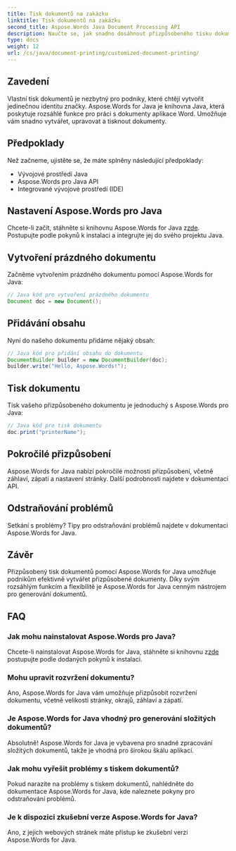 ```yaml
---
title: Tisk dokumentů na zakázku
linktitle: Tisk dokumentů na zakázku
second_title: Aspose.Words Java Document Processing API
description: Naučte se, jak snadno dosáhnout přizpůsobeného tisku dokumentů pomocí Aspose.Words for Java. Tento podrobný průvodce pokrývá vše od nastavení až po pokročilé přizpůsobení.
type: docs
weight: 12
url: /cs/java/document-printing/customized-document-printing/
---
```


## Zavedení

Vlastní tisk dokumentů je nezbytný pro podniky, které chtějí vytvořit jedinečnou identitu značky. Aspose.Words for Java je knihovna Java, která poskytuje rozsáhlé funkce pro práci s dokumenty aplikace Word. Umožňuje vám snadno vytvářet, upravovat a tisknout dokumenty.

## Předpoklady

Než začneme, ujistěte se, že máte splněny následující předpoklady:

- Vývojové prostředí Java
- Aspose.Words pro Java API
- Integrované vývojové prostředí (IDE)

## Nastavení Aspose.Words pro Java

 Chcete-li začít, stáhněte si knihovnu Aspose.Words for Java z[zde](https://releases.aspose.com/words/java/). Postupujte podle pokynů k instalaci a integrujte jej do svého projektu Java.

## Vytvoření prázdného dokumentu

Začněme vytvořením prázdného dokumentu pomocí Aspose.Words for Java:

```java
// Java kód pro vytvoření prázdného dokumentu
Document doc = new Document();
```

## Přidávání obsahu

Nyní do našeho dokumentu přidáme nějaký obsah:

```java
// Java kód pro přidání obsahu do dokumentu
DocumentBuilder builder = new DocumentBuilder(doc);
builder.write("Hello, Aspose.Words!");
```

## Tisk dokumentu

Tisk vašeho přizpůsobeného dokumentu je jednoduchý s Aspose.Words pro Java:

```java
// Java kód pro tisk dokumentu
doc.print("printerName");
```

## Pokročilé přizpůsobení

Aspose.Words for Java nabízí pokročilé možnosti přizpůsobení, včetně záhlaví, zápatí a nastavení stránky. Další podrobnosti najdete v dokumentaci API.

## Odstraňování problémů

Setkání s problémy? Tipy pro odstraňování problémů najdete v dokumentaci Aspose.Words for Java.

## Závěr

Přizpůsobený tisk dokumentů pomocí Aspose.Words for Java umožňuje podnikům efektivně vytvářet přizpůsobené dokumenty. Díky svým rozsáhlým funkcím a flexibilitě je Aspose.Words for Java cenným nástrojem pro generování dokumentů.

## FAQ

### Jak mohu nainstalovat Aspose.Words pro Java?

 Chcete-li nainstalovat Aspose.Words for Java, stáhněte si knihovnu z[zde](https://releases.aspose.com/words/java/) postupujte podle dodaných pokynů k instalaci.

### Mohu upravit rozvržení dokumentu?

Ano, Aspose.Words for Java vám umožňuje přizpůsobit rozvržení dokumentu, včetně velikosti stránky, okrajů, záhlaví a zápatí.

### Je Aspose.Words for Java vhodný pro generování složitých dokumentů?

Absolutně! Aspose.Words for Java je vybavena pro snadné zpracování složitých dokumentů, takže je vhodná pro širokou škálu aplikací.

### Jak mohu vyřešit problémy s tiskem dokumentů?

Pokud narazíte na problémy s tiskem dokumentů, nahlédněte do dokumentace Aspose.Words for Java, kde naleznete pokyny pro odstraňování problémů.

### Je k dispozici zkušební verze Aspose.Words for Java?

Ano, z jejich webových stránek máte přístup ke zkušební verzi Aspose.Words for Java.